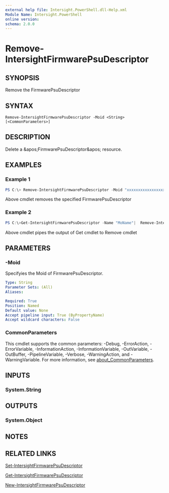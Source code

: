 ```yaml
---
external help file: Intersight.PowerShell.dll-Help.xml
Module Name: Intersight.PowerShell
online version:
schema: 2.0.0
---
```


# Remove-IntersightFirmwarePsuDescriptor

## SYNOPSIS
Remove the FirmwarePsuDescriptor

## SYNTAX

```
Remove-IntersightFirmwarePsuDescriptor -Moid <String> [<CommonParameters>]
```

## DESCRIPTION
Delete a &amp;apos;FirmwarePsuDescriptor&amp;apos; resource.

## EXAMPLES

### Example 1
```powershell
PS C:\> Remove-IntersightFirmwarePsuDescriptor -Moid "xxxxxxxxxxxxxxxxxxxxxxxxxxx"
```
Above cmdlet removes the specified FirmwarePsuDescriptor 

### Example 2
```powershell
PS C:\>Get-IntersightFirmwarePsuDescriptor -Name "MoName"|  Remove-IntersightFirmwarePsuDescriptor
```
Above cmdlet pipes the output of Get cmdlet to Remove cmdlet

## PARAMETERS

### -Moid
Specifyies the Moid of FirmwarePsuDescriptor.

```yaml
Type: String
Parameter Sets: (All)
Aliases:

Required: True
Position: Named
Default value: None
Accept pipeline input: True (ByPropertyName)
Accept wildcard characters: False
```

### CommonParameters
This cmdlet supports the common parameters: -Debug, -ErrorAction, -ErrorVariable, -InformationAction, -InformationVariable, -OutVariable, -OutBuffer, -PipelineVariable, -Verbose, -WarningAction, and -WarningVariable. For more information, see [about_CommonParameters](http://go.microsoft.com/fwlink/?LinkID=113216).

## INPUTS

### System.String

## OUTPUTS

### System.Object
## NOTES

## RELATED LINKS

[Set-IntersightFirmwarePsuDescriptor](./Set-IntersightFirmwarePsuDescriptor.md)

[Get-IntersightFirmwarePsuDescriptor](./Get-IntersightFirmwarePsuDescriptor.md)

[New-IntersightFirmwarePsuDescriptor](./New-IntersightFirmwarePsuDescriptor.md)

